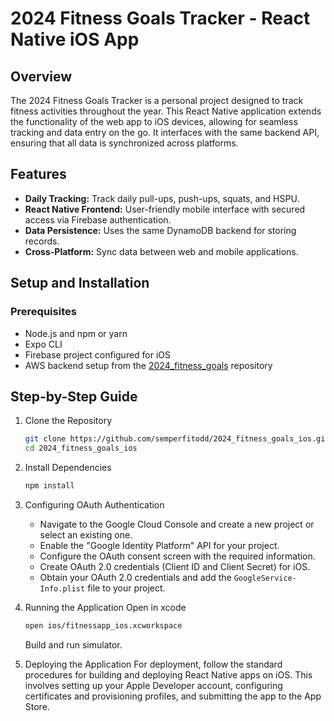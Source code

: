 # 2024 Fitness Goals Tracker - React Native iOS App

## Overview

The 2024 Fitness Goals Tracker is a personal project designed to track fitness activities throughout the year. This React Native application extends the functionality of the web app to iOS devices, allowing for seamless tracking and data entry on the go. It interfaces with the same backend API, ensuring that all data is synchronized across platforms.

## Features

* **Daily Tracking:** Track daily pull-ups, push-ups, squats, and HSPU.
* **React Native Frontend:** User-friendly mobile interface with secured access via Firebase authentication.
* **Data Persistence:** Uses the same DynamoDB backend for storing records.
* **Cross-Platform:** Sync data between web and mobile applications.

## Setup and Installation
### Prerequisites
* Node.js and npm or yarn 
* Expo CLI 
* Firebase project configured for iOS 
* AWS backend setup from the [2024_fitness_goals](https://github.com/semperfitodd/2024_fitness_goals) repository
## Step-by-Step Guide
1. Clone the Repository
    ```bash
    git clone https://github.com/semperfitodd/2024_fitness_goals_ios.git
    cd 2024_fitness_goals_ios
    ```
2. Install Dependencies
    ```bash
    npm install
    ```
3. Configuring OAuth Authentication

   * Navigate to the Google Cloud Console and create a new project or select an existing one.
   * Enable the "Google Identity Platform" API for your project.
   * Configure the OAuth consent screen with the required information.
   * Create OAuth 2.0 credentials (Client ID and Client Secret) for iOS.
   * Obtain your OAuth 2.0 credentials and add the `GoogleService-Info.plist` file to your project.

4. Running the Application
    Open in xcode
    ```bash
    open ios/fitnessapp_ios.xcworkspace
    ```
   Build and run simulator.

5. Deploying the Application
For deployment, follow the standard procedures for building and deploying React Native apps on iOS. This involves setting up your Apple Developer account, configuring certificates and provisioning profiles, and submitting the app to the App Store.

